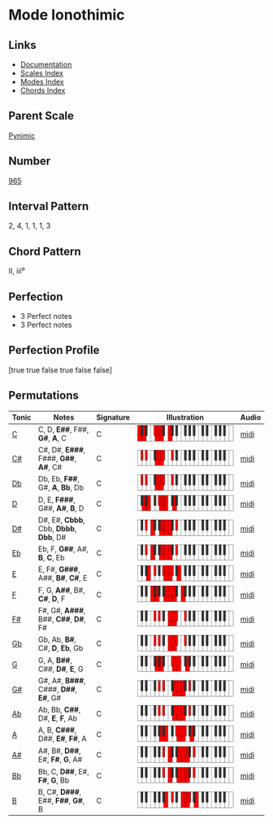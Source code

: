 # Mode Ionothimic

## Links

- [Documentation](index.md)
- [Scales Index](Scales.md)
- [Modes Index](Modes.md)
- [Chords Index](Chords.md)

## Parent Scale

[Pynimic](ScalePynimic.md)

## Number

[965](https://ianring.com/musictheory/scales/965)

## Interval Pattern

2, 4, 1, 1, 1, 3

## Chord Pattern

II, iii⁰

## Perfection

- 3 Perfect notes
- 3 Perfect notes

## Perfection Profile

[true true false true false false]

## Permutations

| Tonic | Notes | Signature | Illustration | Audio |
|-------|-------|-----------|--------------|-------|
| [C](ModeCNaturalIonothimic.md) | C, D, **E##**, F##, **G#**, **A**, C | C | ![CNaturalIonothimic](ModeCNaturalIonothimic.png) | [midi](https://github.com/edipermadi/music/blob/main/docs/ModeCNaturalIonothimic.mid?raw=true) |
| [C#](ModeCSharpIonothimic.md) | C#, D#, **E###**, F###, **G##**, **A#**, C# | C | ![CSharpIonothimic](ModeCSharpIonothimic.png) | [midi](https://github.com/edipermadi/music/blob/main/docs/ModeCSharpIonothimic.mid?raw=true) |
| [Db](ModeDFlatIonothimic.md) | Db, Eb, **F##**, G#, **A**, **Bb**, Db | C | ![DFlatIonothimic](ModeDFlatIonothimic.png) | [midi](https://github.com/edipermadi/music/blob/main/docs/ModeDFlatIonothimic.mid?raw=true) |
| [D](ModeDNaturalIonothimic.md) | D, E, **F###**, G##, **A#**, **B**, D | C | ![DNaturalIonothimic](ModeDNaturalIonothimic.png) | [midi](https://github.com/edipermadi/music/blob/main/docs/ModeDNaturalIonothimic.mid?raw=true) |
| [D#](ModeDSharpIonothimic.md) | D#, E#, **Cbbb**, Cbb, **Dbbb**, **Dbb**, D# | C | ![DSharpIonothimic](ModeDSharpIonothimic.png) | [midi](https://github.com/edipermadi/music/blob/main/docs/ModeDSharpIonothimic.mid?raw=true) |
| [Eb](ModeEFlatIonothimic.md) | Eb, F, **G##**, A#, **B**, **C**, Eb | C | ![EFlatIonothimic](ModeEFlatIonothimic.png) | [midi](https://github.com/edipermadi/music/blob/main/docs/ModeEFlatIonothimic.mid?raw=true) |
| [E](ModeENaturalIonothimic.md) | E, F#, **G###**, A##, **B#**, **C#**, E | C | ![ENaturalIonothimic](ModeENaturalIonothimic.png) | [midi](https://github.com/edipermadi/music/blob/main/docs/ModeENaturalIonothimic.mid?raw=true) |
| [F](ModeFNaturalIonothimic.md) | F, G, **A##**, B#, **C#**, **D**, F | C | ![FNaturalIonothimic](ModeFNaturalIonothimic.png) | [midi](https://github.com/edipermadi/music/blob/main/docs/ModeFNaturalIonothimic.mid?raw=true) |
| [F#](ModeFSharpIonothimic.md) | F#, G#, **A###**, B##, **C##**, **D#**, F# | C | ![FSharpIonothimic](ModeFSharpIonothimic.png) | [midi](https://github.com/edipermadi/music/blob/main/docs/ModeFSharpIonothimic.mid?raw=true) |
| [Gb](ModeGFlatIonothimic.md) | Gb, Ab, **B#**, C#, **D**, **Eb**, Gb | C | ![GFlatIonothimic](ModeGFlatIonothimic.png) | [midi](https://github.com/edipermadi/music/blob/main/docs/ModeGFlatIonothimic.mid?raw=true) |
| [G](ModeGNaturalIonothimic.md) | G, A, **B##**, C##, **D#**, **E**, G | C | ![GNaturalIonothimic](ModeGNaturalIonothimic.png) | [midi](https://github.com/edipermadi/music/blob/main/docs/ModeGNaturalIonothimic.mid?raw=true) |
| [G#](ModeGSharpIonothimic.md) | G#, A#, **B###**, C###, **D##**, **E#**, G# | C | ![GSharpIonothimic](ModeGSharpIonothimic.png) | [midi](https://github.com/edipermadi/music/blob/main/docs/ModeGSharpIonothimic.mid?raw=true) |
| [Ab](ModeAFlatIonothimic.md) | Ab, Bb, **C##**, D#, **E**, **F**, Ab | C | ![AFlatIonothimic](ModeAFlatIonothimic.png) | [midi](https://github.com/edipermadi/music/blob/main/docs/ModeAFlatIonothimic.mid?raw=true) |
| [A](ModeANaturalIonothimic.md) | A, B, **C###**, D##, **E#**, **F#**, A | C | ![ANaturalIonothimic](ModeANaturalIonothimic.png) | [midi](https://github.com/edipermadi/music/blob/main/docs/ModeANaturalIonothimic.mid?raw=true) |
| [A#](ModeASharpIonothimic.md) | A#, B#, **D##**, E#, **F#**, **G**, A# | C | ![ASharpIonothimic](ModeASharpIonothimic.png) | [midi](https://github.com/edipermadi/music/blob/main/docs/ModeASharpIonothimic.mid?raw=true) |
| [Bb](ModeBFlatIonothimic.md) | Bb, C, **D##**, E#, **F#**, **G**, Bb | C | ![BFlatIonothimic](ModeBFlatIonothimic.png) | [midi](https://github.com/edipermadi/music/blob/main/docs/ModeBFlatIonothimic.mid?raw=true) |
| [B](ModeBNaturalIonothimic.md) | B, C#, **D###**, E##, **F##**, **G#**, B | C | ![BNaturalIonothimic](ModeBNaturalIonothimic.png) | [midi](https://github.com/edipermadi/music/blob/main/docs/ModeBNaturalIonothimic.mid?raw=true) |
